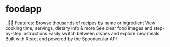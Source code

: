 # foodapp
.  👨‍🍳 Features:  Browse thousands of recipes by name or ingredient  View cooking time, servings, dietary info &amp; more  See clear food images and step-by-step instructions  Easily switch between dishes and explore new meals  Built with React and powered by the Spoonacular API
